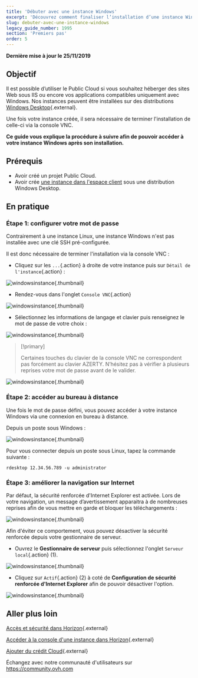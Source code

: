 ```yaml
---
title: 'Débuter avec une instance Windows'
excerpt: 'Découvrez comment finaliser l’installation d’une instance Windows et initier la première connexion'
slug: debuter-avec-une-instance-windows
legacy_guide_number: 1995
section: 'Premiers pas'
order: 5
---
```


**Dernière mise à jour le 25/11/2019**

## Objectif

Il est possible d’utiliser le Public Cloud si vous souhaitez héberger des sites Web sous IIS ou encore vos applications compatibles uniquement avec Windows. Nos instances peuvent être installées sur des distributions [Windows Desktop]({ovh_www}public-cloud/prices/){.external}.

Une fois votre instance créée, il sera nécessaire de terminer l'installation de celle-ci via la console VNC.

**Ce guide vous explique la procédure à suivre afin de pouvoir accéder à votre instance Windows après son installation.**

## Prérequis

- Avoir créé un projet Public Cloud.
- Avoir crée [une instance dans l'espace client](../create_an_instance_in_your_ovh_customer_account/) sous une distribution Windows Desktop.

## En pratique

### Étape 1: configurer votre mot de passe

Contrairement à une instance Linux, une instance Windows n'est pas installée avec une clé SSH pré-configurée. 

Il est donc nécessaire de terminer l'installation via la console VNC :

- Cliquez sur les  `...`{.action} à droite de votre instance puis sur `Détail de l'instance`{.action} :

![windowsinstance](images/firststepswindows1.png){.thumbnail}

- Rendez-vous dans l'onglet `Console VNC`{.action}

![windowsinstance](images/firststepswindows2.png){.thumbnail}

- Sélectionnez les informations de langage et clavier puis renseignez le mot de passe de votre choix :

![windowsinstance](images/firststepswindows3.png){.thumbnail}

> [!primary]
>
> Certaines touches du clavier de la console VNC ne correspondent pas forcément au clavier AZERTY. N’hésitez pas à vérifier à plusieurs reprises votre mot de passe avant de le valider.
>

![windowsinstance](images/firststepswindows4.png){.thumbnail}

### Étape 2: accéder au bureau à distance

Une fois le mot de passe défini, vous pouvez accéder à votre instance Windows via une connexion en bureau à distance.

Depuis un poste sous Windows :

![windowsinstance](images/firststepswindows5.png){.thumbnail}

Pour vous connecter depuis un poste sous Linux, tapez la commande suivante :

```
rdesktop 12.34.56.789 -u administrator
```
 
### Étape 3: améliorer la navigation sur Internet

Par défaut, la sécurité renforcée d'Internet Explorer est activée. Lors de votre navigation, un message d’avertissement apparaitra à de nombreuses reprises afin de vous mettre en garde et bloquer les téléchargements :

![windowsinstance](images/firststepswindows6.png){.thumbnail}

Afin d'éviter ce comportement, vous pouvez désactiver la sécurité renforcée depuis votre gestionnaire de serveur.

- Ouvrez le **Gestionnaire de serveur** puis sélectionnez l'onglet `Serveur local`{.action} (1).

![windowsinstance](images/firststepswindows7.png){.thumbnail}

- Cliquez sur `Actif`{.action} (2) à coté de **Configuration de sécurité renforcée d'Internet Explorer** afin de pouvoir désactiver l'option.

![windowsinstance](images/firststepswindows8.png){.thumbnail}

## Aller plus loin

[Accès et sécurité dans Horizon](../acces-et-securite-dans-horizon/){.external}

[Accéder à la console d'une instance dans Horizon](../acceder-a-la-console-dune-instance-dans-horizon/){.external}

[Ajouter du crédit Cloud](../ajouter-du-credit-cloud/){.external}

Échangez avec notre communauté d'utilisateurs sur <https://community.ovh.com>
